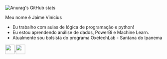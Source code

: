 

  ![Anurag's GitHub stats](https://github-readme-stats.vercel.app/api?username=JaimeCirilo&show_icons=true&theme=dracula)

  Meu nome é Jaime Vinícius
-  Eu trabalho com aulas de lógica de programação e python!
-  Eu estou aprendendo análise de dados, PowerBi e Machine Learn.
-  Atualmente sou bolsista do programa OxetechLab - Santana do Ipanema
<div>
<a href="https://www.linkedin.com/in/jaime-vinicius-38355b149/">
  <img height=30 align="center" src="https://img.shields.io/badge/LinkedIn-0077B5?style=for-the-badge&logo=linkedin&logoColor=white" />
</a>
<a href="https://github.com/JaimeCirilo/aulas_python">
  <img height=30 align="center" src="https://img.shields.io/badge/Python-14354C?style=for-the-badge&logo=python&logoColor=white" />
</a>
</div>

